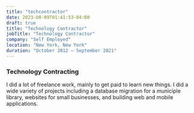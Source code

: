 ```yaml
---
title: "techcontractor"
date: 2023-08-09T01:41:53-04:00
draft: true
title: "Technology Contractor"
jobTitle: "Technology Contractor"
company: "Self Employed"
location: "New York, New York"
duration: "October 2012 – September 2021"
---
```


### Technology Contracting

I did a lot of freelance work, mainly to get paid to learn new things. I did a wide variety of projects including a database migration for a municiple library, websites for small businesses, and building web and mobile applications.
